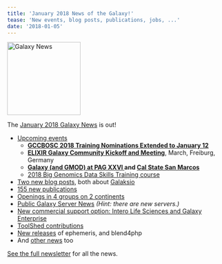 ```yaml
---
title: 'January 2018 News of the Galaxy!'
tease: 'New events, blog posts, publications, jobs, ...'
date: '2018-01-05'
---
```

[<img class="float-right" src="/src/images/galaxy-logos/GalaxyNews.png" alt="Galaxy News" width="170" />](/src/galaxy-updates/2018-01/index.md>)

The [January 2018 Galaxy News](/src/galaxy-updates/2018-01/index.md) is out!

* [Upcoming events](/src/galaxy-updates/2018-01/index.md#events)
  * [**GCCBOSC 2018 Training Nominations Extended to January 12**](/src/galaxy-updates/2018-01/index.md#gccbosc-2018-training-nominations-extended-to-january-12)
  * [**ELIXIR Galaxy Community Kickoff and Meeting**](/src/galaxy-updates/2018-01/index.md#elixir-galaxy-community-kickoff-and-meeting), March, Freiburg, Germany
  * **[Galaxy (and GMOD) at PAG XXVI ](/src/galaxy-updates/2018-01/index.md#galaxy-and-gmod-at-plant-and-animal-genome-xxvi) and [Cal State San Marcos](/src/galaxy-updates/2018-01/index.md#intro-to-galaxy-workshop-at-csusm)**
  * [2018 Big Genomics Data Skills Training course](/src/galaxy-updates/2018-01/#2018-big-genomics-data-skills-training-course)
* [Two new blog posts](/src/galaxy-updates/2018-01/index.md#new-galactic-blog-entries-galaksio), both about [Galaksio](https://galaksio.readthedocs.io/en/latest/) 
* [155 new publications](/src/galaxy-updates/2018-01/index.md#publications)
* [Openings in 4 groups on 2 continents](/src/galaxy-updates/2018-01/index.md#whos-hiring)
* [Public Galaxy Server News](/src/galaxy-updates/2018-01/index.md#public-galaxy-server-news) *(Hint: there are new servers.)*
* [New commercial support option: Intero Life Sciences and Galaxy Enterprise](/src/galaxy-updates/2018-01/index.md#commercial-support-intero-life-sciences-and-galaxy-enterprise)
* [ToolShed contributions](/src/galaxy-updates/2018-01/index.md#toolshed-contributions)
* [New releases](/src/galaxy-updates/2018-01/index.md#releases) of ephemeris, and blend4php
* And [other news](/src/galaxy-updates/2018-01/index.md#other-news) too

[See the full newsletter](/src/galaxy-updates/2018-01/index.md) for all the news.
